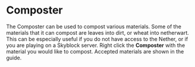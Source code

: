 # Composter
The Composter can be used to compost various materials. Some of the materials that it can compost are leaves into dirt, or wheat into netherwart. This can be especially useful if you do not have access to the Nether, or if you are playing on a Skyblock server. Right click the **Composter** with the material you would like to compost. Accepted materials are shown in the guide.
